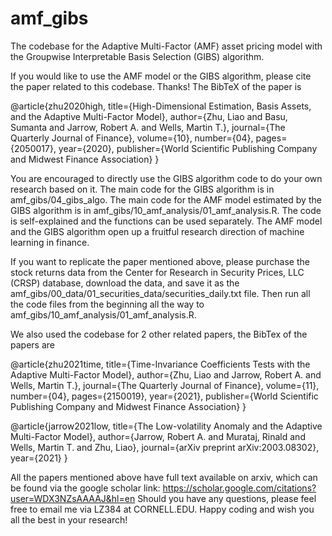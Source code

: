 # amf_gibs
The codebase for the Adaptive Multi-Factor (AMF) asset pricing model with the Groupwise Interpretable Basis Selection (GIBS) algorithm.

If you would like to use the AMF model or the GIBS algorithm, please cite the paper related to this codebase. Thanks! The BibTeX of the paper is 

@article{zhu2020high,
  title={High-Dimensional Estimation, Basis Assets, and the Adaptive Multi-Factor Model},
  author={Zhu, Liao and Basu, Sumanta and Jarrow, Robert A. and Wells, Martin T.},
  journal={The Quarterly Journal of Finance},
  volume={10},
  number={04},
  pages={2050017},
  year={2020},
  publisher={World Scientific Publishing Company and Midwest Finance Association}
}

You are encouraged to directly use the GIBS algorithm code to do your own research based on it. The main code for the GIBS algorithm is in amf_gibs/04_gibs_algo. The main code for the AMF model estimated by the GIBS algorithm is in amf_gibs/10_amf_analysis/01_amf_analysis.R. The code is self-explained and the functions can be used separately. The AMF model and the GIBS algorithm open up a fruitful research direction of machine learning in finance.

If you want to replicate the paper mentioned above, please purchase the stock returns data from the Center for Research in Security Prices, LLC (CRSP) database, download the data, and save it as the amf_gibs/00_data/01_securities_data/securities_daily.txt file. Then run all the code files from the beginning all the way to amf_gibs/10_amf_analysis/01_amf_analysis.R.

We also used the codebase for 2 other related papers, the BibTex of the papers are

@article{zhu2021time,
  title={Time-Invariance Coefficients Tests with the Adaptive Multi-Factor Model},
  author={Zhu, Liao and Jarrow, Robert A. and Wells, Martin T.},
  journal={The Quarterly Journal of Finance},
  volume={11},
  number={04},
  pages={2150019},
  year={2021},
  publisher={World Scientific Publishing Company and Midwest Finance Association}
}

@article{jarrow2021low,
  title={The Low-volatility Anomaly and the Adaptive Multi-Factor Model},
  author={Jarrow, Robert A. and Murataj, Rinald and Wells, Martin T. and Zhu, Liao},
  journal={arXiv preprint arXiv:2003.08302},
  year={2021}
}

All the papers mentioned above have full text available on arxiv, which can be found via the google scholar link: 
https://scholar.google.com/citations?user=WDX3NZsAAAAJ&hl=en
Should you have any questions, please feel free to email me via LZ384 at CORNELL.EDU. Happy coding and wish you all the best in your research!

